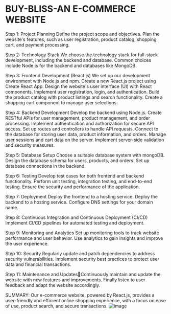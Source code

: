# BUY-BLISS-AN E-COMMERCE WEBSITE

Step 1: Project Planning
Define the project scope and objectives.
Plan the website's features, such as user registration, product catalog, shopping cart, and payment processing.

Step 2: Technology Stack
We choose the technology stack for full-stack development, including the backend and database.
Common choices include Node.js for the backend and databases like MongoDB.

Step 3: Frontend Development (React.js)
We set up our development environment with Node.js and npm.
Create a new React.js project using Create React App.
Design the website's user interface (UI) with React components.
Implement user registration, login, and authentication.
Build the product catalog with product listings and search functionality.
Create a shopping cart component to manage user selections.

Step 4: Backend Development
Develop the backend using Node.js.
Create RESTful APIs for user management, product management, and order processing.
Implement authentication and authorization for secure API access.
Set up routes and controllers to handle API requests.
Connect to the database for storing user data, product information, and orders.
Manage user sessions and cart data on the server.
Implement server-side validation and security measures.

Step 5: Database Setup
Choose a suitable database system with mongoDB.
Design the database schema for users, products, and orders.
Set up database connections in the backend.

Step 6: Testing
Develop test cases for both frontend and backend functionality.
Perform unit testing, integration testing, and end-to-end testing.
Ensure the security and performance of the application.

Step 7: Deployment
Deploy the frontend to a hosting service.
Deploy the backend to a hosting service.
Configure DNS settings for your domain name.

Step 8: Continuous Integration and Continuous Deployment (CI/CD) 
Implement CI/CD pipelines for automated testing and deployment.

Step 9: Monitoring and Analytics
Set up monitoring tools to track website performance and user behavior.
Use analytics to gain insights and improve the user experience.

Step 10: Security
Regularly update and patch dependencies to address security vulnerabilities.
Implement security best practices to protect user data and financial transactions.

Step 11: Maintenance and UpdatesContinuously maintain and update the website with new features and improvements.
Finally listen to user feedback and adapt the website accordingly.

SUMMARY:
Our e-commerce website, powered by React.js, provides a user-friendly and efficient online shopping experience, with a focus on ease of use, product search, and secure transactions.
![image](https://github.com/Nafeela2001/E-commerce/assets/118463093/6114ebda-2882-4b9e-9ad1-47af66b303f1)




